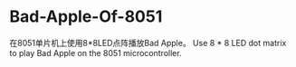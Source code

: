 # Bad-Apple-Of-8051
在8051单片机上使用8*8LED点阵播放Bad Apple。
Use 8 * 8 LED dot matrix to play Bad Apple on the 8051 microcontroller.
